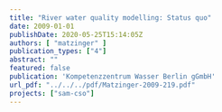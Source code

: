 ```yaml
---
title: "River water quality modelling: Status quo"
date: 2009-01-01
publishDate: 2020-05-25T15:14:05Z
authors: [ "matzinger" ]
publication_types: ["4"]
abstract: ""
featured: false
publication: 'Kompetenzzentrum Wasser Berlin gGmbH'
url_pdf: "../../../pdf/Matzinger-2009-219.pdf"
projects: ["sam-cso"]
---
```


